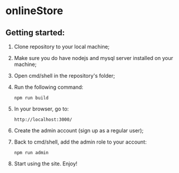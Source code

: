 # onlineStore

## Getting started:
1. Clone repository to your local machine;
2. Make sure you do have nodejs and mysql server installed on your machine;
3. Open cmd/shell in the repository's folder;
4. Run the following command:

       npm run build
    
5. In your browser, go to:

       http://localhost:3000/
    
6. Create the admin account (sign up as a regular user);
6. Back to cmd/shell, add the admin role to your account:

       npm run admin
    
7. Start using the site. Enjoy!
